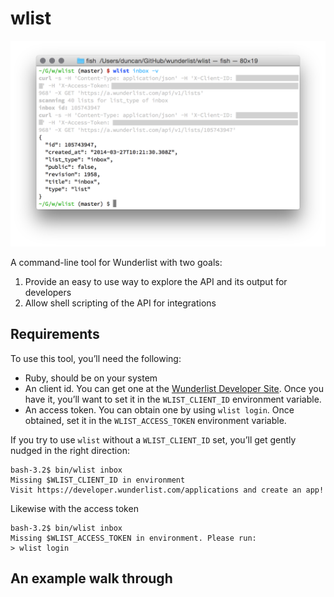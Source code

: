 # wlist

![Screenshoot of wlist](screenshot.png)

A command-line tool for Wunderlist with two goals:
 
1. Provide an easy to use way to explore the API and its output for developers
2. Allow shell scripting of the API for integrations
 
## Requirements

To use this tool, you’ll need the following:

* Ruby, should be on your system
* An client id. You can get one at the [Wunderlist Developer Site](https://developer.wunderlist.com/applications). Once you have it, you’ll want to set it in the `WLIST_CLIENT_ID` environment variable.  
* An access token. You can obtain one by using `wlist login`. Once obtained, set it in the `WLIST_ACCESS_TOKEN` environment variable.

If you try to use `wlist` without a `WLIST_CLIENT_ID` set, you’ll get gently nudged in the right direction:


    bash-3.2$ bin/wlist inbox
    Missing $WLIST_CLIENT_ID in environment
    Visit https://developer.wunderlist.com/applications and create an app!

Likewise with the access token

    bash-3.2$ bin/wlist inbox 
    Missing $WLIST_ACCESS_TOKEN in environment. Please run:
    > wlist login
    
## An example walk through